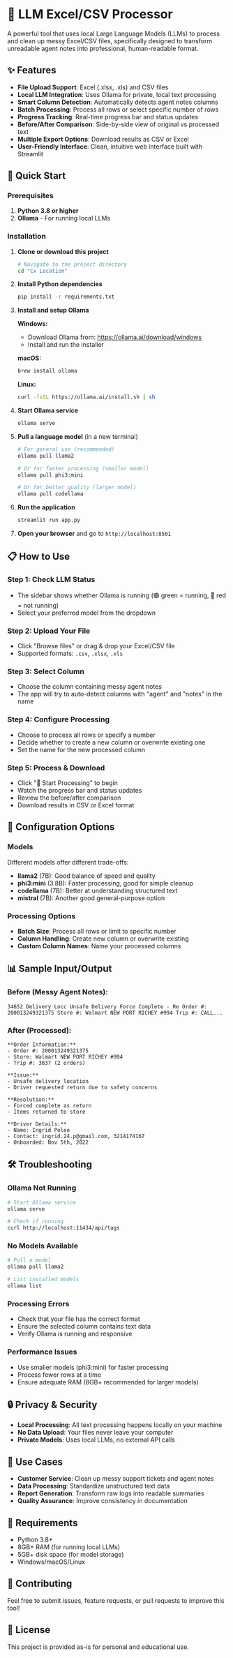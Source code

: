 # 🤖 LLM Excel/CSV Processor

A powerful tool that uses local Large Language Models (LLMs) to process and clean up messy Excel/CSV files, specifically designed to transform unreadable agent notes into professional, human-readable format.

## ✨ Features

- **File Upload Support**: Excel (.xlsx, .xls) and CSV files
- **Local LLM Integration**: Uses Ollama for private, local text processing
- **Smart Column Detection**: Automatically detects agent notes columns
- **Batch Processing**: Process all rows or select specific number of rows
- **Progress Tracking**: Real-time progress bar and status updates
- **Before/After Comparison**: Side-by-side view of original vs processed text
- **Multiple Export Options**: Download results as CSV or Excel
- **User-Friendly Interface**: Clean, intuitive web interface built with Streamlit

## 🚀 Quick Start

### Prerequisites

1. **Python 3.8 or higher**
2. **Ollama** - For running local LLMs

### Installation

1. **Clone or download this project**
   ```bash
   # Navigate to the project directory
   cd "Cx Location"
   ```

2. **Install Python dependencies**
   ```bash
   pip install -r requirements.txt
   ```

3. **Install and setup Ollama**
   
   **Windows:**
   - Download Ollama from: https://ollama.ai/download/windows
   - Install and run the installer
   
   **macOS:**
   ```bash
   brew install ollama
   ```
   
   **Linux:**
   ```bash
   curl -fsSL https://ollama.ai/install.sh | sh
   ```

4. **Start Ollama service**
   ```bash
   ollama serve
   ```

5. **Pull a language model** (in a new terminal)
   ```bash
   # For general use (recommended)
   ollama pull llama2
   
   # Or for faster processing (smaller model)
   ollama pull phi3:mini
   
   # Or for better quality (larger model)
   ollama pull codellama
   ```

6. **Run the application**
   ```bash
   streamlit run app.py
   ```

7. **Open your browser** and go to `http://localhost:8501`

## 📋 How to Use

### Step 1: Check LLM Status
- The sidebar shows whether Ollama is running (🟢 green = running, 🔴 red = not running)
- Select your preferred model from the dropdown

### Step 2: Upload Your File
- Click "Browse files" or drag & drop your Excel/CSV file
- Supported formats: `.csv`, `.xlsx`, `.xls`

### Step 3: Select Column
- Choose the column containing messy agent notes
- The app will try to auto-detect columns with "agent" and "notes" in the name

### Step 4: Configure Processing
- Choose to process all rows or specify a number
- Decide whether to create a new column or overwrite existing one
- Set the name for the new processed column

### Step 5: Process & Download
- Click "🚀 Start Processing" to begin
- Watch the progress bar and status updates
- Review the before/after comparison
- Download results in CSV or Excel format

## 🔧 Configuration Options

### Models
Different models offer different trade-offs:
- **llama2** (7B): Good balance of speed and quality
- **phi3:mini** (3.8B): Faster processing, good for simple cleanup
- **codellama** (7B): Better at understanding structured text
- **mistral** (7B): Another good general-purpose option

### Processing Options
- **Batch Size**: Process all rows or limit to specific number
- **Column Handling**: Create new column or overwrite existing
- **Custom Column Names**: Name your processed columns

## 📊 Sample Input/Output

### Before (Messy Agent Notes):
```
34652 Delivery Locc Unsafe Delivery Force Complete - Re Order #: 200013249321375 Store #: Walmart NEW PORT RICHEY #994 Trip #: CALL...
```

### After (Processed):
```
**Order Information:**
- Order #: 200013249321375
- Store: Walmart NEW PORT RICHEY #994
- Trip #: 3837 (2 orders)

**Issue:**
- Unsafe delivery location
- Driver requested return due to safety concerns

**Resolution:**
- Forced complete as return
- Items returned to store

**Driver Details:**
- Name: Ingrid Poleo
- Contact: ingrid.24.p@gmail.com, 3214174167
- Onboarded: Nov 5th, 2022
```

## 🛠️ Troubleshooting

### Ollama Not Running
```bash
# Start Ollama service
ollama serve

# Check if running
curl http://localhost:11434/api/tags
```

### No Models Available
```bash
# Pull a model
ollama pull llama2

# List installed models
ollama list
```

### Processing Errors
- Check that your file has the correct format
- Ensure the selected column contains text data
- Verify Ollama is running and responsive

### Performance Issues
- Use smaller models (phi3:mini) for faster processing
- Process fewer rows at a time
- Ensure adequate RAM (8GB+ recommended for larger models)

## 🔒 Privacy & Security

- **Local Processing**: All text processing happens locally on your machine
- **No Data Upload**: Your files never leave your computer
- **Private Models**: Uses local LLMs, no external API calls

## 🎯 Use Cases

- **Customer Service**: Clean up messy support tickets and agent notes
- **Data Processing**: Standardize unstructured text data
- **Report Generation**: Transform raw logs into readable summaries
- **Quality Assurance**: Improve consistency in documentation

## 📝 Requirements

- Python 3.8+
- 8GB+ RAM (for running local LLMs)
- 5GB+ disk space (for model storage)
- Windows/macOS/Linux

## 🤝 Contributing

Feel free to submit issues, feature requests, or pull requests to improve this tool!

## 📄 License

This project is provided as-is for personal and educational use.